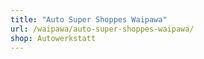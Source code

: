 ```yaml
---
title: "Auto Super Shoppes Waipawa"
url: /waipawa/auto-super-shoppes-waipawa/
shop: Autowerkstatt
---
```

